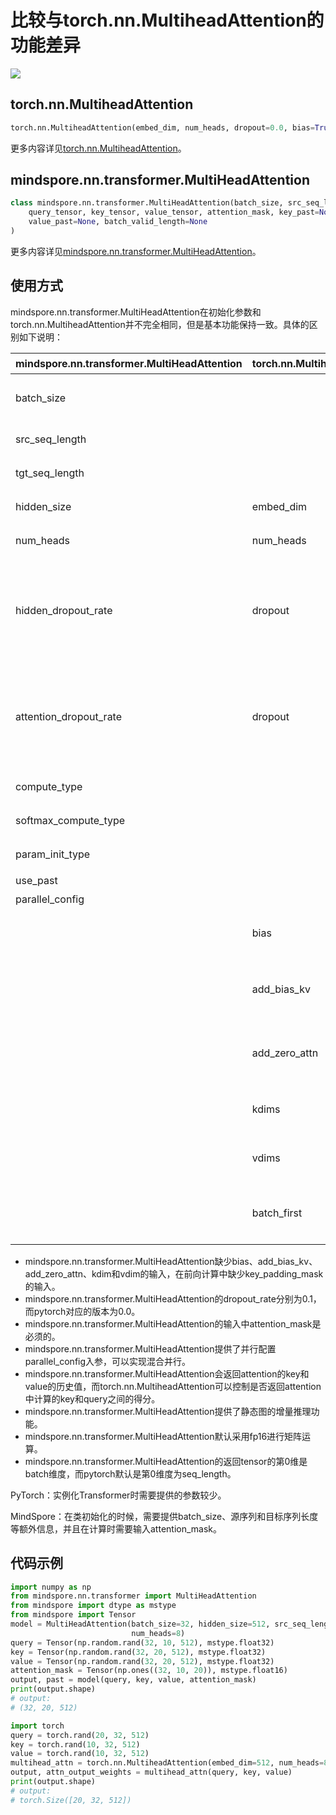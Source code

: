 # 比较与torch.nn.MultiheadAttention的功能差异

<a href="https://gitee.com/mindspore/docs/blob/master/docs/mindspore/source_zh_cn/note/api_mapping/pytorch_diff/MultiHeadAttention.md" target="_blank"><img src="https://mindspore-website.obs.cn-north-4.myhuaweicloud.com/website-images/master/resource/_static/logo_source.png"></a>

## torch.nn.MultiheadAttention

```python
torch.nn.MultiheadAttention(embed_dim, num_heads, dropout=0.0, bias=True, add_bias_kv=False, add_zero_attn=False, kdim=None, vdim=None, batch_first=False, device=None, dtype=None)
```

更多内容详见[torch.nn.MultiheadAttention](https://pytorch.org/docs/1.5.0/nn.html#torch.nn.MultiheadAttention)。

## mindspore.nn.transformer.MultiHeadAttention

```python
class mindspore.nn.transformer.MultiHeadAttention(batch_size, src_seq_length, tgt_seq_length, hidden_size, num_heads, hidden_dropout_rate=0.1, attention_dropout_rate=0.1, compute_dtype=mstype.float16, softmax_compute_type=mstype.float32, param_init_type=mstype.float32, use_past=False, parallel_config=default_dpmp_config)(
    query_tensor, key_tensor, value_tensor, attention_mask, key_past=None,
    value_past=None, batch_valid_length=None
)
```

更多内容详见[mindspore.nn.transformer.MultiHeadAttention](https://www.mindspore.cn/docs/zh-CN/master/api_python/mindspore.nn.transformer.html#mindspore.nn.transformer.MultiHeadAttention)。

## 使用方式

mindspore.nn.transformer.MultiHeadAttention在初始化参数和torch.nn.MultiheadAttention并不完全相同，但是基本功能保持一致。具体的区别如下说明：

| mindspore.nn.transformer.MultiHeadAttention | torch.nn.MultiheadAttention | 说明                                                         |
| ---------------------------------------- | --------------------------- | ------------------------------------------------------------ |
| batch_size                               |                             | MindSpore需要传入额外的batch size以作校验和增量推理使用。    |
| src_seq_length                           |                             | encoder输入序列长度。                                        |
| tgt_seq_length                           |                             | decoder输入序列长度。                                        |
| hidden_size                              | embed_dim                   | 参数名称不一致，含义相同。                                   |
| num_heads                                | num_heads                   | Attention的head数目，含义相同。                              |
| hidden_dropout_rate                      | dropout                     | 含义不同。hidden_dropout_rate表示在隐藏层处的dropout，而PyTorch的dropout参数额外控制了softmax处的dropout rate。 |
| attention_dropout_rate                   | dropout                     | 含义不同。attention_dropout_rate表示在softmax处的dropout，而PyTorch的dropout参数额外控制了隐藏层的dropout rate。 |
| compute_type                             |                             | 控制内部matmul矩阵计算类型。                                 |
| softmax_compute_type                     |                             | 控制attention中softmax的计算类型。                           |
| param_init_type                          |                             | 控制参数初始化的类型。                                       |
| use_past                                 |                             | 是否使用增量推理。                                           |
| parallel_config                          |                             | 并行设置的配置参数。                                         |
|                                          | bias                        | 是否在projection层添加bias。MindSpore默认行为是添加的。      |
|                                          | add_bias_kv                 | 是否在第0维度的key和value序列上面添加bias。MindSpore未实现此功能。 |
|                                          | add_zero_attn               | 是否在第1维度的key和value序列上面添加全零的数据。MindSpore未实现此功能。 |
|                                          | kdims                       | key维度的feature数量。MindSpore未实现此功能。                |
|                                          | vdims                       | value维度的feature数量。MindSpore未实现此功能。              |
|                                          | batch_first                 | MindSpore默认配置为(batch,seq, feature)，即Pytorch的batch_first=True |

- mindspore.nn.transformer.MultiHeadAttention缺少bias、add_bias_kv、add_zero_attn、kdim和vdim的输入，在前向计算中缺少key_padding_mask的输入。
- mindspore.nn.transformer.MultiHeadAttention的dropout_rate分别为0.1，而pytorch对应的版本为0.0。
- mindspore.nn.transformer.MultiHeadAttention的输入中attention_mask是必须的。
- mindspore.nn.transformer.MultiHeadAttention提供了并行配置parallel_config入参，可以实现混合并行。
- mindspore.nn.transformer.MultiHeadAttention会返回attention的key和value的历史值，而torch.nn.MultiheadAttention可以控制是否返回attention中计算的key和query之间的得分。
- mindspore.nn.transformer.MultiHeadAttention提供了静态图的增量推理功能。
- mindspore.nn.transformer.MultiHeadAttention默认采用fp16进行矩阵运算。
- mindspore.nn.transformer.MultiHeadAttention的返回tensor的第0维是batch维度，而pytorch默认是第0维度为seq_length。

PyTorch：实例化Transformer时需要提供的参数较少。

MindSpore：在类初始化的时候，需要提供batch_size、源序列和目标序列长度等额外信息，并且在计算时需要输入attention_mask。

## 代码示例

```python
import numpy as np
from mindspore.nn.transformer import MultiHeadAttention
from mindspore import dtype as mstype
from mindspore import Tensor
model = MultiHeadAttention(batch_size=32, hidden_size=512, src_seq_length=10, tgt_seq_length=20,
                           num_heads=8)
query = Tensor(np.random.rand(32, 10, 512), mstype.float32)
key = Tensor(np.random.rand(32, 20, 512), mstype.float32)
value = Tensor(np.random.rand(32, 20, 512), mstype.float32)
attention_mask = Tensor(np.ones((32, 10, 20)), mstype.float16)
output, past = model(query, key, value, attention_mask)
print(output.shape)
# output:
# (32, 20, 512)

import torch
query = torch.rand(20, 32, 512)
key = torch.rand(10, 32, 512)
value = torch.rand(10, 32, 512)
multihead_attn = torch.nn.MultiheadAttention(embed_dim=512, num_heads=8)
output, attn_output_weights = multihead_attn(query, key, value)
print(output.shape)
# output:
# torch.Size([20, 32, 512])
```